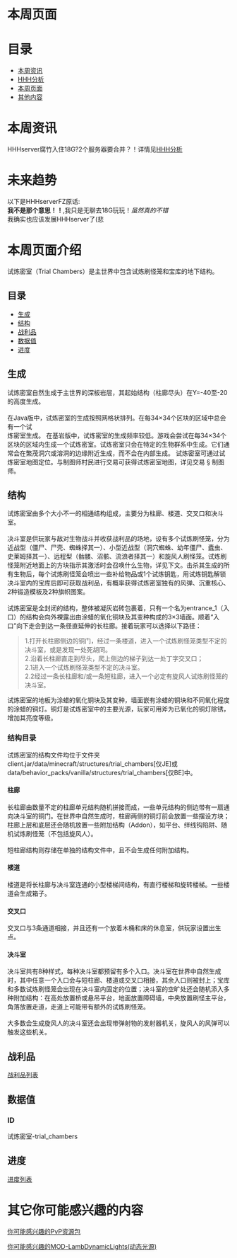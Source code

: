 # 本周页面
# 目录

- [本周资讯](#本周资讯)
- [HHH分析](#未来趋势)
- [本周页面](#本周页面介绍)
- [其他内容](#其它你可能感兴趣的内容)



# 本周资讯

HHHserver腐竹入住18G?2个服务器要合并？！详情见[HHH分析](#未来趋势)

# 未来趋势
以下是HHHserverFZ原话:  
**我不是那个意思！！**,我只是无聊去18G玩玩！*虽然真的不错*  
我确实也应该发展HHHserver了(悲
<!-- 这啥玩意太敷衍了吧(╬▔皿▔)╯ -->

# 本周页面介绍

试炼密室（Trial Chambers）是主世界中包含试炼刷怪笼和宝库的地下结构。

## 目录
- [生成](#生成)
- [结构](#结构)
- [战利品](#战利品)
- [数据值](#数据值)
- [进度](#进度)

## 生成
<p>
试炼密室自然生成于主世界的深板岩层，其起始结构（柱廊尽头）在Y=-40至-20的高度生成。
<br></br>
在Java版中，试炼密室的生成按照网格状排列。在每34×34个区块的区域中总会有一个试<br>炼密室生成。  在基岩版中，试炼密室的生成频率较低。游戏会尝试在每34×34个区块的区域内生成一个试炼密室。试炼密室只会在特定的生物群系中生成。它们通常会在繁茂洞穴或溶洞的边缘附近生成，而不会在内部生成。  试炼密室可通过试炼密室地图定位。与制图师村民进行交易可获得试炼密室地图，详见交易 § 制图师。
<p>

## 结构
<p>
试炼密室由多个大小不一的相通结构组成，主要分为柱廊、楼道、交叉口和决斗室。
<br></br>
决斗室是供玩家与敌对生物战斗并收获战利品的场地，设有多个试炼刷怪笼，分为近战型（僵尸、尸壳、蜘蛛择其一）、小型近战型（洞穴蜘蛛、幼年僵尸、蠹虫、史莱姆择其一）、远程型（骷髅、沼骸、流浪者择其一）和旋风人刷怪笼。试炼刷怪笼附近地面上的方块指示其激活时会召唤什么生物，详见下文。击杀其生成的所有生物后，每个试炼刷怪笼会喷出一些补给物品或1个试炼钥匙，用试炼钥匙解锁决斗室内的宝库后即可获取战利品，有概率获得试炼密室独有的风弹、沉重核心、2种锻造模板及2种旗帜图案。
<br></br>
试炼密室是全封闭的结构，整体被凝灰岩砖包裹着，只有一个名为entrance_1（入口）的结构会向外裸露出由涂蜡的氧化铜块及其变种构成的3×3墙面。顺着“入口”向下走会到达一条径直延伸的长柱廊。接着玩家可以选择以下路径：

> 1.打开长柱廊侧边的铜门，经过一条楼道，进入一个试炼刷怪笼类型不定的决斗室，或是发现一处死胡同。  
> 2.沿着长柱廊直走到尽头，爬上侧边的梯子到达一处丁字交叉口；  
> 2.1进入一个试炼刷怪笼类型不定的决斗室。  
> 2.2经过一条长柱廊和/或一条短柱廊，进入一个必定有旋风人试炼刷怪笼的决斗室。  

试炼密室的地板为涂蜡的氧化铜块及其变种，墙面嵌有涂蜡的铜块和不同氧化程度的涂蜡的铜灯。铜灯是试炼密室中的主要光源，玩家可用斧为已氧化的铜灯除锈，增加其亮度等级。

### 结构目录
试炼密室的结构文件均位于文件夹client.jar/data/minecraft/structures/trial_chambers[仅JE]或data/behavior_packs/vanilla/structures/trial_chambers[仅BE]中。

#### 柱廊
长柱廊由数量不定的柱廊单元结构随机拼接而成，一些单元结构的侧边带有一扇通向决斗室的铜门。在世界中自然生成时，柱廊两侧的铜灯前会放置一些摆设方块；柱廊上层和底层还会随机放置一些附加结构（Addon），如平台、绊线钩陷阱、随机试炼刷怪笼（不包括旋风人）。
<br></br>
短柱廊结构则存储在单独的结构文件中，且不会生成任何附加结构。

#### 楼道
楼道是将长柱廊与决斗室连通的小型楼梯间结构，有直行楼梯和旋转楼梯。一些楼道会生成箱子。

#### 交叉口
交叉口与3条通道相接，并且还有一个放着木桶和床的休息室，供玩家设置出生点。

#### 决斗室
决斗室共有8种样式，每种决斗室都预留有多个入口。决斗室在世界中自然生成时，其中任意一个入口会与短柱廊、楼道或交叉口相接，其余入口则被封上；宝库和多数试炼刷怪笼会出现在决斗室内固定的位置；决斗室的空旷处还会随机添入多种附加结构：在高处放置桥或悬吊平台，地面放置障碍墙，中央放置刷怪主平台，角落放置走道，走道上可能带有额外的试炼刷怪笼。
<br></br>
大多数会生成旋风人的决斗室还会出现带弹射物的发射器机关，旋风人的风弹可以触发这些机关。
</p>

## 战利品
[战利品列表](https://zh.minecraft.wiki/w/%E6%88%98%E5%88%A9%E5%93%81%E8%A1%A8)

## 数据值
### ID
试炼密室-trial_chambers

## 进度
[进度列表](https://zh.minecraft.wiki/w/%E8%BF%9B%E5%BA%A6)


# 其它你可能感兴趣的内容
[你可能感兴趣的PvP资源包](https://wwu.lanzout.com/imHs5y9xgah)

[你可能感兴趣的MOD-LambDynamicLights(动态光源)](https://modrinth.com/mod/lambdynamiclights)
